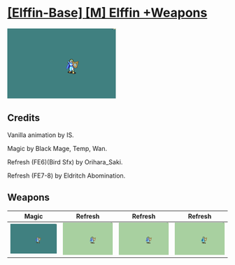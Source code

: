 # [\[Elffin-Base\] \[M\] Elffin +Weapons](./)

<img src="./6.%20Magic/Magic_000.png" alt="[Elffin-Base] [M] Elffin +Weapons standing" />

## Credits

Vanilla animation by IS.

Magic by Black Mage, Temp, Wan.

Refresh (FE6)(Bird Sfx) by Orihara_Saki.

Refresh (FE7-8) by Eldritch Abomination.

## Weapons


|Magic |Refresh |Refresh |Refresh |
|  :---: | :---: | :---: | :---: |
| <img alt="Magic animation" src="./6.%20Magic/Magic.gif" /> | <img alt="Refresh animation" src="./8.%20Refresh/Refresh.gif" /> | <img alt="Refresh animation" src="./8.%20Refresh%20(FE6)(Bird%20Sfx)/Refresh.gif" /> | <img alt="Refresh animation" src="./8.%20Refresh%20(FE7-8)/Refresh.gif" /> |
